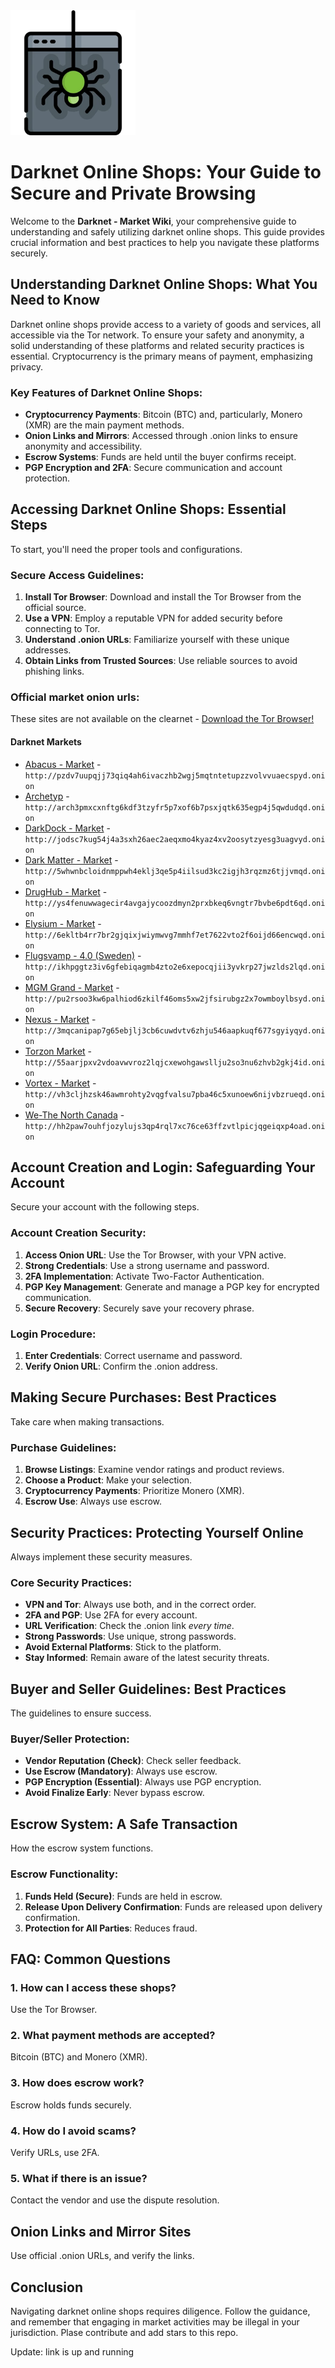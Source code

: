 <img src="/build/pane.webp" width="200">

# Darknet Online Shops: Your Guide to Secure and Private Browsing

Welcome to the **Darknet - Market Wiki**, your comprehensive guide to understanding and safely utilizing darknet online shops. This guide provides crucial information and best practices to help you navigate these platforms securely.

## Understanding Darknet Online Shops: What You Need to Know

Darknet online shops provide access to a variety of goods and services, all accessible via the Tor network. To ensure your safety and anonymity, a solid understanding of these platforms and related security practices is essential. Cryptocurrency is the primary means of payment, emphasizing privacy.

### Key Features of Darknet Online Shops:
-   **Cryptocurrency Payments**: Bitcoin (BTC) and, particularly, Monero (XMR) are the main payment methods.
-   **Onion Links and Mirrors**: Accessed through .onion links to ensure anonymity and accessibility.
-   **Escrow Systems**: Funds are held until the buyer confirms receipt.
-   **PGP Encryption and 2FA**: Secure communication and account protection.

## Accessing Darknet Online Shops: Essential Steps

To start, you'll need the proper tools and configurations.

### Secure Access Guidelines:
1.  **Install Tor Browser**: Download and install the Tor Browser from the official source.
2.  **Use a VPN**: Employ a reputable VPN for added security before connecting to Tor.
3.  **Understand .onion URLs**: Familiarize yourself with these unique addresses.
4.  **Obtain Links from Trusted Sources**: Use reliable sources to avoid phishing links.

### Official market onion urls:
These sites are not available on the clearnet - [Download the Tor Browser!](https://www.torproject.org/download/)

#### Darknet Markets

*   [Abacus - Market](http://pzdv7uupqjj73qiq4ah6ivaczhb2wgj5mqtntetupzzvolvvuaecspyd.onion) - `http://pzdv7uupqjj73qiq4ah6ivaczhb2wgj5mqtntetupzzvolvvuaecspyd.onion`
*   [Archetyp](@archetyp) - `http://arch3pmxcxnftg6kdf3tzyfr5p7xof6b7psxjqtk635egp4j5qwdudqd.onion`
*   [DarkDock - Market](http://jodsc7kug54j4a3sxh26aec2aeqxmo4kyaz4xv2oosytzyesg3uagvyd.onion) - `http://jodsc7kug54j4a3sxh26aec2aeqxmo4kyaz4xv2oosytzyesg3uagvyd.onion`
*   [Dark Matter - Market](http://5whwnbcloidnmppwh4eklj3qe5p4iilsud3kc2igjh3rqzmz6tjjvmqd.onion) - `http://5whwnbcloidnmppwh4eklj3qe5p4iilsud3kc2igjh3rqzmz6tjjvmqd.onion`
*   [DrugHub - Market](http://ys4fenuwwagecir4avgajycoozdmyn2prxbkeq6vngtr7bvbe6pdt6qd.onion) - `http://ys4fenuwwagecir4avgajycoozdmyn2prxbkeq6vngtr7bvbe6pdt6qd.onion`
*   [Elysium - Market](http://6ekltb4rr7br2gjqixjwiymwvg7mmhf7et7622vto2f6oijd66encwqd.onion) - `http://6ekltb4rr7br2gjqixjwiymwvg7mmhf7et7622vto2f6oijd66encwqd.onion`
*   [Flugsvamp - 4.0 (Sweden)](http://ikhpggtz3iv6gfebiqagmb4zto2e6xepocqjii3yvkrp27jwzlds2lqd.onion) - `http://ikhpggtz3iv6gfebiqagmb4zto2e6xepocqjii3yvkrp27jwzlds2lqd.onion`
*   [MGM Grand - Market](http://pu2rsoo3kw6palhiod6zkilf46oms5xw2jfsirubgz2x7owmboylbsyd.onion) - `http://pu2rsoo3kw6palhiod6zkilf46oms5xw2jfsirubgz2x7owmboylbsyd.onion`
*   [Nexus - Market](http://3mqcanipap7g65ebjlj3cb6cuwdvtv6zhju546aapkuqf677sgyiyqyd.onion) - `http://3mqcanipap7g65ebjlj3cb6cuwdvtv6zhju546aapkuqf677sgyiyqyd.onion`
*   [Torzon Market](http://55aarjpxv2vdoavwvroz2lqjcxewohgawsllju2so3nu6zhvb2gkj4id.onion) - `http://55aarjpxv2vdoavwvroz2lqjcxewohgawsllju2so3nu6zhvb2gkj4id.onion`
*   [Vortex - Market](http://vh3cljhzsk46awmrohty2vqgfvalsu7pba46c5xunoew6nijvbzrueqd.onion) - `http://vh3cljhzsk46awmrohty2vqgfvalsu7pba46c5xunoew6nijvbzrueqd.onion`
*   [We-The North Canada](http://hh2paw7ouhfjozylujs3qp4rql7xc76ce63ffzvtlpicjqgeiqxp4oad.onion) - `http://hh2paw7ouhfjozylujs3qp4rql7xc76ce63ffzvtlpicjqgeiqxp4oad.onion`

## Account Creation and Login: Safeguarding Your Account

Secure your account with the following steps.

### Account Creation Security:
1.  **Access Onion URL**: Use the Tor Browser, with your VPN active.
2.  **Strong Credentials**: Use a strong username and password.
3.  **2FA Implementation**: Activate Two-Factor Authentication.
4.  **PGP Key Management**: Generate and manage a PGP key for encrypted communication.
5.  **Secure Recovery**: Securely save your recovery phrase.

### Login Procedure:
1.  **Enter Credentials**: Correct username and password.
2.  **Verify Onion URL**: Confirm the .onion address.

## Making Secure Purchases: Best Practices

Take care when making transactions.

### Purchase Guidelines:
1.  **Browse Listings**: Examine vendor ratings and product reviews.
2.  **Choose a Product**: Make your selection.
3.  **Cryptocurrency Payments**: Prioritize Monero (XMR).
4.  **Escrow Use**: Always use escrow.

## Security Practices: Protecting Yourself Online

Always implement these security measures.

### Core Security Practices:
-   **VPN and Tor**: Always use both, and in the correct order.
-   **2FA and PGP**: Use 2FA for every account.
-   **URL Verification**: Check the .onion link *every time*.
-   **Strong Passwords**: Use unique, strong passwords.
-   **Avoid External Platforms**: Stick to the platform.
-   **Stay Informed**: Remain aware of the latest security threats.

## Buyer and Seller Guidelines: Best Practices

The guidelines to ensure success.

### Buyer/Seller Protection:
-   **Vendor Reputation (Check)**: Check seller feedback.
-   **Use Escrow (Mandatory)**: Always use escrow.
-   **PGP Encryption (Essential)**: Always use PGP encryption.
-   **Avoid Finalize Early**: Never bypass escrow.

## Escrow System: A Safe Transaction

How the escrow system functions.

### Escrow Functionality:
1.  **Funds Held (Secure)**: Funds are held in escrow.
2.  **Release Upon Delivery Confirmation**: Funds are released upon delivery confirmation.
3.  **Protection for All Parties**: Reduces fraud.

## FAQ: Common Questions

### 1. How can I access these shops?
Use the Tor Browser.

### 2. What payment methods are accepted?
Bitcoin (BTC) and Monero (XMR).

### 3. How does escrow work?
Escrow holds funds securely.

### 4. How do I avoid scams?
Verify URLs, use 2FA.

### 5. What if there is an issue?
Contact the vendor and use the dispute resolution.

## Onion Links and Mirror Sites

Use official .onion URLs, and verify the links.

## Conclusion

Navigating darknet online shops requires diligence. Follow the guidance, and remember that engaging in market activities may be illegal in your jurisdiction.
Plase contribute and add stars to this repo.











Update: link is up and running